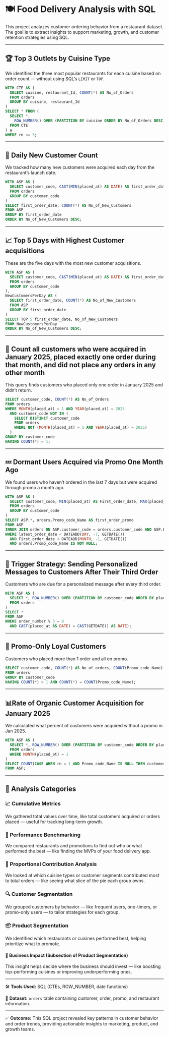 # 🍽️ Food Delivery Analysis with SQL

This project analyzes customer ordering behavior from a restaurant dataset. The goal is to extract insights to support marketing, growth, and customer retention strategies using SQL.

---

## 🏆 Top 3 Outlets by Cuisine Type

We identified the three most popular restaurants for each cuisine based on order count — without using SQL’s `LIMIT` or `TOP`.

```sql
WITH CTE AS (
  SELECT cuisine, restaurant_Id, COUNT(*) AS No_of_Orders
  FROM orders
  GROUP BY cuisine, restaurant_Id
)
SELECT * FROM (
  SELECT *,
    ROW_NUMBER() OVER (PARTITION BY cuisine ORDER BY No_of_Orders DESC) AS rn
  FROM CTE
) a 
WHERE rn <= 3;
```

---

## 📅 Daily New Customer Count

We tracked how many new customers were acquired each day from the restaurant’s launch date.

```sql
WITH ASP AS (
  SELECT customer_code, CAST(MIN(placed_at) AS DATE) AS first_order_date
  FROM orders
  GROUP BY customer_code
)
SELECT first_order_date, COUNT(*) AS No_of_New_Customers
FROM ASP
GROUP BY first_order_date 
ORDER BY No_of_New_Customers DESC;
```

---

## 📈 Top 5 Days with Highest Customer acquisitions

These are the five days with the most new customer acquisitions.

```sql
WITH ASP AS (
  SELECT customer_code, CAST(MIN(placed_at) AS DATE) AS first_order_date
  FROM orders
  GROUP BY customer_code
),
NewCustomersPerDay AS (
  SELECT first_order_date, COUNT(*) AS No_of_New_Customers
  FROM ASP
  GROUP BY first_order_date
)
SELECT TOP 5 first_order_date, No_of_New_Customers
FROM NewCustomersPerDay
ORDER BY No_of_New_Customers DESC;
```

---

## 🚫 Count all customers who were acquired in January 2025, placed exactly one order during that month, and did not place any orders in any other month

This query finds customers who placed only one order in January 2025 and didn’t return.

```sql
SELECT customer_code, COUNT(*) AS No_of_Orders
FROM orders
WHERE MONTH(placed_at) = 1 AND YEAR(placed_at) = 2025
  AND customer_code NOT IN (
    SELECT DISTINCT customer_code
    FROM orders
    WHERE NOT (MONTH(placed_at) = 1 AND YEAR(placed_at) = 2025)
  )
GROUP BY customer_code
HAVING COUNT(*) = 1;
```

---

## 💤 Dormant Users Acquired via Promo One Month Ago

We found users who haven’t ordered in the last 7 days but were acquired through promo a month ago.

```sql
WITH ASP AS (
  SELECT customer_code, MIN(placed_at) AS First_order_date, MAX(placed_at) AS latest_order_date
  FROM orders
  GROUP BY customer_code
)
SELECT ASP.*, orders.Promo_code_Name AS first_order_promo
FROM ASP
INNER JOIN orders ON ASP.customer_code = orders.customer_code AND ASP.First_order_date = orders.placed_at
WHERE latest_order_date < DATEADD(DAY, -7, GETDATE())
  AND First_order_date < DATEADD(MONTH, -1, GETDATE())
  AND orders.Promo_code_Name IS NOT NULL;
```

---

## 🧠 Trigger Strategy: Sending Personalized Messages to Customers After Their Third Order

Customers who are due for a personalized message after every third order.

```sql
WITH ASP AS (
  SELECT *, ROW_NUMBER() OVER (PARTITION BY customer_code ORDER BY placed_at) AS order_number
  FROM orders
)
SELECT *
FROM ASP
WHERE order_number % 3 = 0
  AND CAST(placed_at AS DATE) = CAST(GETDATE() AS DATE);
```

---

## 🎁 Promo-Only Loyal Customers

Customers who placed more than 1 order and all on promo.

```sql
SELECT customer_code, COUNT(*) AS No_of_orders, COUNT(Promo_code_Name) AS Promo_orders 
FROM orders
GROUP BY customer_code
HAVING COUNT(*) > 1 AND COUNT(*) = COUNT(Promo_code_Name);
```

---

## 📊Rate of Organic Customer Acquisition for January 2025

We calculated what percent of customers were acquired without a promo in Jan 2025.

```sql
WITH ASP AS (
  SELECT *, ROW_NUMBER() OVER (PARTITION BY customer_code ORDER BY placed_at) AS rn
  FROM orders
  WHERE MONTH(placed_at) = 1
)
SELECT COUNT(CASE WHEN rn = 1 AND Promo_code_Name IS NULL THEN customer_code END) * 100.0 / COUNT(DISTINCT customer_code)
FROM ASP;
```

---

## 📂 Analysis Categories

### 📈 Cumulative Metrics
We gathered total values over time, like total customers acquired or orders placed — useful for tracking long-term growth.

### 🎯 Performance Benchmarking
We compared restaurants and promotions to find out who or what performed the best — like finding the MVPs of your food delivery app.

### 🧮 Proportional Contribution Analysis
We looked at which cuisine types or customer segments contributed most to total orders — like seeing what slice of the pie each group owns.

### 🔍 Customer Segmentation
We grouped customers by behavior — like frequent users, one-timers, or promo-only users — to tailor strategies for each group.

### 📦 Product Segmentation
We identified which restaurants or cuisines performed best, helping prioritize what to promote.

#### 📌 Business Impact (Subsection of Product Segmentation)
This insight helps decide where the business should invest — like boosting top-performing cuisines or improving underperforming ones.

---

🛠️ **Tools Used:** SQL (CTEs, ROW_NUMBER, date functions)

📁 **Dataset:** `orders` table containing customer, order, promo, and restaurant information.

---

✅ **Outcome:** This SQL project revealed key patterns in customer behavior and order trends, providing actionable insights to marketing, product, and growth teams.
